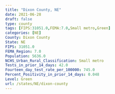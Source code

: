 ```yaml
---
title: "Dixon County, NE"
date: 2021-06-28
draft: false
type: county
tags: [FIPS:31051.0,FEMA:7.0,Small metro,Green]
categories: [NE]
County: Dixon County
State: NE
FIPS: 31051.0
FEMA_Region: 7.0
Population: 5636.0
NCHS_Urban_Rural_Classification: Small metro
Tests_in_prior_14_days: 42.0
Fourteen_day_test_rate_per_100000: 745.0
Percent_Positivity_in_prior_14_days: 0.048
Level: Green
url: /states/NE/dixon-county
---
```




